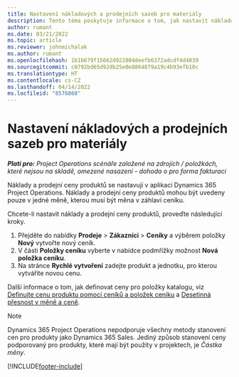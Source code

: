 ```yaml
---
title: Nastavení nákladových a prodejních sazeb pro materiály
description: Tento téma poskytuje informace o tom, jak nastavit nákladové a prodejní sazby u materiálů použitých v projektech.
author: rumant
ms.date: 03/21/2022
ms.topic: article
ms.reviewer: johnmichalak
ms.author: rumant
ms.openlocfilehash: 1b1b679f15662d922804deefb6372adcdf4d4839
ms.sourcegitcommit: c0792bd65d92db25e0e8864879a19c4b93efb10c
ms.translationtype: HT
ms.contentlocale: cs-CZ
ms.lasthandoff: 04/14/2022
ms.locfileid: "8576860"
---
```

# <a name="set-up-cost-and-sales-rates-for-materials"></a>Nastavení nákladových a prodejních sazeb pro materiály

_**Platí pro:** Project Operations scénáře založené na zdrojích / položkách, které nejsou na skladě, omezené nasazení - dohoda o pro forma fakturaci_

Náklady a prodejní ceny produktů se nastavují v aplikaci Dynamics 365 Project Operations. Náklady a prodejní ceny produktů mohou být uvedeny pouze v jedné měně, kterou musí být měna v záhlaví ceníku.

Chcete-li nastavit náklady a prodejní ceny produktů, proveďte následující kroky. 

1. Přejděte do nabídky **Prodeje** > **Zákazníci** > **Ceníky** a výběrem položky **Nový** vytvořte nový ceník. 
2. V části **Položky ceníku** vyberte v nabídce podmřížky možnost **Nová položka ceníku**. 
3. Na stránce **Rychlé vytvoření** zadejte produkt a jednotku, pro kterou vytváříte novou cenu.

Další informace o tom, jak definovat ceny pro položky katalogu, viz [Definujte cenu produktu pomocí ceníků a položek ceníku](/dynamics365/sales/create-price-lists-price-list-items-define-pricing-products) a [Desetinná přesnost v měně a ceně](/dynamics365/sales/decimal-precision-currency-pricing).
> [!NOTE]
> Dynamics 365 Project Operations nepodporuje všechny metody stanovení cen pro produkty jako Dynamics 365 Sales. Jediný způsob stanovení ceny podporovaný pro produkty, které mají být použity v projektech, je *Částka měny*.


[!INCLUDE[footer-include](../includes/footer-banner.md)]
